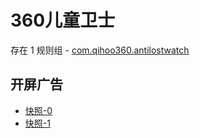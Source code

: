 # 360儿童卫士

存在 1 规则组 - [com.qihoo360.antilostwatch](/src/apps/com.qihoo360.antilostwatch.ts)

## 开屏广告

- [快照-0](https://i.gkd.li/import/13538012)
- [快照-1](https://i.gkd.li/import/13538800)
